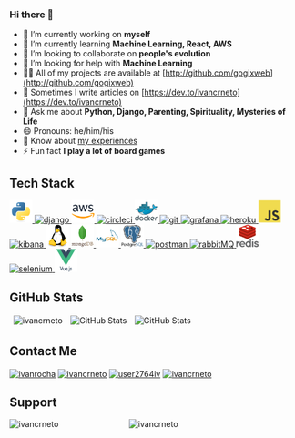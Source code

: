 ### Hi there 👋

- 🔭 I’m currently working on **myself**
- 🌱 I’m currently learning **Machine Learning, React, AWS**
- 👯 I’m looking to collaborate on **people's evolution**
- 🤝 I’m looking for help with **Machine Learning**
- 👨‍💻 All of my projects are available at [http://github.com/gogixweb](http://github.com/gogixweb)
- 📝 Sometimes I write articles on [https://dev.to/ivancrneto](https://dev.to/ivancrneto)
- 💬 Ask me about **Python, Django, Parenting, Spirituality, Mysteries of Life**
- 😄 Pronouns: he/him/his
- 📄 Know about [my experiences](https://www.dropbox.com/s/uxtesb7mjdpev1z/Resume%20-%20Ivan.pdf?dl=0)
- ⚡ Fun fact **I play a lot of board games**

## Tech Stack

<p align="left"><a href="https://www.python.org" target="_blank" rel="noreferrer"> <img src="https://raw.githubusercontent.com/devicons/devicon/master/icons/python/python-original.svg" alt="python" width="40" height="40"/> </a> <a href="https://www.djangoproject.com/" target="_blank" rel="noreferrer"> <img src="https://cdn.worldvectorlogo.com/logos/django.svg" alt="django" width="40" height="40"/> </a> <a href="https://aws.amazon.com" target="_blank" rel="noreferrer"> <img src="https://raw.githubusercontent.com/devicons/devicon/master/icons/amazonwebservices/amazonwebservices-original-wordmark.svg" alt="aws" width="40" height="40"/> </a> <a href="https://circleci.com" target="_blank" rel="noreferrer"> <img src="https://www.vectorlogo.zone/logos/circleci/circleci-icon.svg" alt="circleci" width="40" height="40"/> </a> <a href="https://www.docker.com/" target="_blank" rel="noreferrer"> <img src="https://raw.githubusercontent.com/devicons/devicon/master/icons/docker/docker-original-wordmark.svg" alt="docker" width="40" height="40"/> </a> <a href="https://git-scm.com/" target="_blank" rel="noreferrer"> <img src="https://www.vectorlogo.zone/logos/git-scm/git-scm-icon.svg" alt="git" width="40" height="40"/> </a> <a href="https://grafana.com" target="_blank" rel="noreferrer"> <img src="https://www.vectorlogo.zone/logos/grafana/grafana-icon.svg" alt="grafana" width="40" height="40"/> </a> <a href="https://heroku.com" target="_blank" rel="noreferrer"> <img src="https://www.vectorlogo.zone/logos/heroku/heroku-icon.svg" alt="heroku" width="40" height="40"/> </a> <a href="https://developer.mozilla.org/en-US/docs/Web/JavaScript" target="_blank" rel="noreferrer"> <img src="https://raw.githubusercontent.com/devicons/devicon/master/icons/javascript/javascript-original.svg" alt="javascript" width="40" height="40"/> </a> <a href="https://www.elastic.co/kibana" target="_blank" rel="noreferrer"> <img src="https://www.vectorlogo.zone/logos/elasticco_kibana/elasticco_kibana-icon.svg" alt="kibana" width="40" height="40"/> </a> <a href="https://www.linux.org/" target="_blank" rel="noreferrer"> <img src="https://raw.githubusercontent.com/devicons/devicon/master/icons/linux/linux-original.svg" alt="linux" width="40" height="40"/> </a> <a href="https://www.mongodb.com/" target="_blank" rel="noreferrer"> <img src="https://raw.githubusercontent.com/devicons/devicon/master/icons/mongodb/mongodb-original-wordmark.svg" alt="mongodb" width="40" height="40"/> </a> <a href="https://www.mysql.com/" target="_blank" rel="noreferrer"> <img src="https://raw.githubusercontent.com/devicons/devicon/master/icons/mysql/mysql-original-wordmark.svg" alt="mysql" width="40" height="40"/> </a> <a href="https://www.postgresql.org" target="_blank" rel="noreferrer"> <img src="https://raw.githubusercontent.com/devicons/devicon/master/icons/postgresql/postgresql-original-wordmark.svg" alt="postgresql" width="40" height="40"/> </a> <a href="https://postman.com" target="_blank" rel="noreferrer"> <img src="https://www.vectorlogo.zone/logos/getpostman/getpostman-icon.svg" alt="postman" width="40" height="40"/> </a> <a href="https://www.rabbitmq.com" target="_blank" rel="noreferrer"> <img src="https://www.vectorlogo.zone/logos/rabbitmq/rabbitmq-icon.svg" alt="rabbitMQ" width="40" height="40"/> </a> <a href="https://redis.io" target="_blank" rel="noreferrer"> <img src="https://raw.githubusercontent.com/devicons/devicon/master/icons/redis/redis-original-wordmark.svg" alt="redis" width="40" height="40"/> </a> <a href="https://www.selenium.dev" target="_blank" rel="noreferrer"> <img src="https://raw.githubusercontent.com/detain/svg-logos/780f25886640cef088af994181646db2f6b1a3f8/svg/selenium-logo.svg" alt="selenium" width="40" height="40"/> </a> <a href="https://vuejs.org/" target="_blank" rel="noreferrer"> <img src="https://raw.githubusercontent.com/devicons/devicon/master/icons/vuejs/vuejs-original-wordmark.svg" alt="vuejs" width="40" height="40"/> </a> </p>

## GitHub Stats
<table align="center" border="0" cellpadding="0" cellspacing="0">
  <thead>
    <tr>
      <td>
        <img align="left" src="https://github-readme-stats.vercel.app/api/top-langs?username=ivancrneto&show_icons=true&locale=en&theme=tokyonight&layout=compact" alt="ivancrneto" />
      </td>
      <td>
        <img
          src="https://github-readme-stats.vercel.app/api?username=ivancrneto&show_icons=true&locale=en&theme=tokyonight&count_private=true"
          alt="GitHub Stats"
        />
      </td>
      <td>
        <img
          src="https://streak-stats.demolab.com/?user=ivancrneto&theme=tokyonight"
          alt="GitHub Stats"
        />
      </td>
    </tr>
  </thead>
</table>

## Contact Me
<p align="left">
<a href="https://linkedin.com/in/ivanrocha" target="blank"><img align="center" src="https://raw.githubusercontent.com/rahuldkjain/github-profile-readme-generator/master/src/images/icons/Social/linked-in-alt.svg" alt="ivanrocha" height="30" width="40" /></a>
<a href="https://dev.to/ivancrneto" target="blank"><img align="center" src="https://raw.githubusercontent.com/rahuldkjain/github-profile-readme-generator/master/src/images/icons/Social/devto.svg" alt="ivancrneto" height="30" width="40" /></a>
<a href="https://www.leetcode.com/user2764iv" target="blank"><img align="center" src="https://raw.githubusercontent.com/rahuldkjain/github-profile-readme-generator/master/src/images/icons/Social/leet-code.svg" alt="user2764iv" height="30" width="40" /></a>
<a href="https://www.hackerrank.com/ivancrneto" target="blank"><img align="center" src="https://raw.githubusercontent.com/rahuldkjain/github-profile-readme-generator/master/src/images/icons/Social/hackerrank.svg" alt="ivancrneto" height="30" width="40" /></a>
</p>


## Support
<p><a href="https://www.buymeacoffee.com/ivancrneto"> <img align="left" src="https://cdn.buymeacoffee.com/buttons/v2/default-yellow.png" height="50" width="210" alt="ivancrneto" /></a><a href="https://ko-fi.com/ivancrneto"> <img align="left" src="https://cdn.ko-fi.com/cdn/kofi3.png?v=3" height="50" width="210" alt="ivancrneto" /></a></p><br><br>
